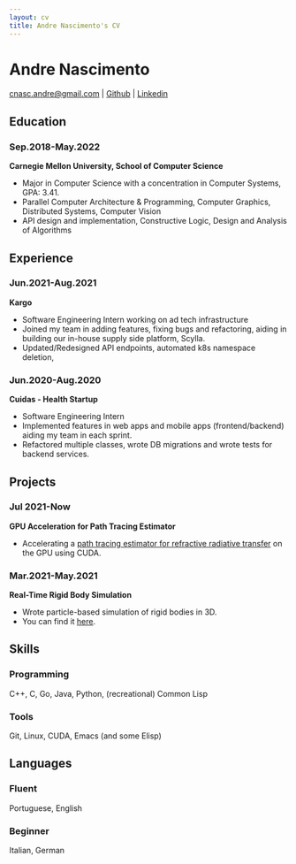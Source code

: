 ```yaml
---
layout: cv
title: Andre Nascimento's CV
---
```

# Andre Nascimento

<div id="webaddress">
<a href="mailto:cnasc.andre@gmail.com">cnasc.andre@gmail.com</a>
| <a href="https://github.com/drenascimento">Github</a>
| <a href="https://www.linkedin.com/in/andrecnascimento/">Linkedin</a>
</div>

## Education

### Sep.2018-May.2022
__Carnegie Mellon University, School of Computer Science__
- <div id="position">Major in Computer Science with a concentration in Computer Systems, GPA: 3.41.</div>
- Parallel Computer Architecture & Programming, Computer Graphics, Distributed Systems, Computer Vision
- API design and implementation, Constructive Logic, Design and Analysis of Algorithms

## Experience

### Jun.2021-Aug.2021
__Kargo__
- <div id="position"> Software Engineering Intern working on ad tech infrastructure</div>
- Joined my team in adding features, fixing bugs and refactoring, aiding in building our in-house supply side platform, Scylla.
- Updated/Redesigned API endpoints, automated k8s namespace deletion, 

### Jun.2020-Aug.2020
__Cuidas - Health Startup__
- <div id="position"> Software Engineering Intern </div>
- Implemented features in web apps and mobile apps (frontend/backend) aiding my team in each sprint.
- Refactored multiple classes, wrote DB migrations and wrote tests for backend services.

## Projects

### Jul 2021-Now
__GPU Acceleration for Path Tracing Estimator__
- Accelerating a <a href="https://imaging.cs.cmu.edu/rrte/assets/Renderer_AuthorCopy.pdf">path tracing estimator for refractive radiative transfer</a> on the GPU using CUDA.

### Mar.2021-May.2021
__Real-Time Rigid Body Simulation__
- Wrote particle-based simulation of rigid bodies in 3D.
- You can find it <a href="https://github.com/drenascimento/Rigidbody">here</a>.

## Skills

### Programming
C++, C, Go, Java, Python, (recreational) Common Lisp

### Tools
Git, Linux, CUDA, Emacs (and some Elisp)

## Languages

### Fluent
Portuguese, English

### Beginner
Italian, German

<!-- ### Footer 

Last updated: Aug 2021 -->
